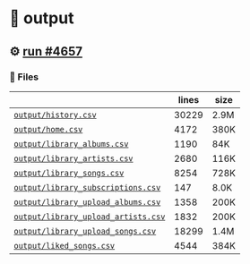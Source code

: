 # 📝  output 

## ⚙️ [run #4657](https://github.com/jwenerd/ytm-dl/actions/runs/16165882281)

### 📁 Files

|                                                                         |lines|size|
|-------------------------------------------------------------------------|-----|----|
|[`output/history.csv` ](output/history.csv)                              |30229|2.9M|
|[`output/home.csv` ](output/home.csv)                                    |4172 |380K|
|[`output/library_albums.csv` ](output/library_albums.csv)                |1190 |84K |
|[`output/library_artists.csv` ](output/library_artists.csv)              |2680 |116K|
|[`output/library_songs.csv` ](output/library_songs.csv)                  |8254 |728K|
|[`output/library_subscriptions.csv` ](output/library_subscriptions.csv)  |147  |8.0K|
|[`output/library_upload_albums.csv` ](output/library_upload_albums.csv)  |1358 |200K|
|[`output/library_upload_artists.csv` ](output/library_upload_artists.csv)|1832 |200K|
|[`output/library_upload_songs.csv` ](output/library_upload_songs.csv)    |18299|1.4M|
|[`output/liked_songs.csv` ](output/liked_songs.csv)                      |4544 |384K|